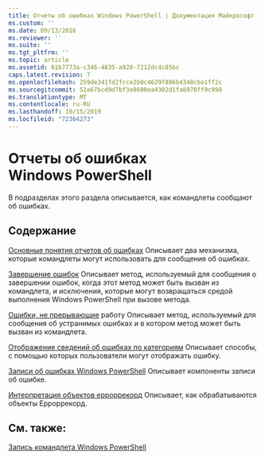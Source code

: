 ```yaml
---
title: Отчеты об ошибках Windows PowerShell | Документация Майкрософт
ms.custom: ''
ms.date: 09/13/2016
ms.reviewer: ''
ms.suite: ''
ms.tgt_pltfrm: ''
ms.topic: article
ms.assetid: 61b7773a-c346-4835-a928-7212dc4c85bc
caps.latest.revision: 7
ms.openlocfilehash: 259de341fd2fcce2b0c4629f806b4348cba1ff2c
ms.sourcegitcommit: 52a67bcd9d7bf3e8600ea4302d1fa8970ff9c998
ms.translationtype: MT
ms.contentlocale: ru-RU
ms.lasthandoff: 10/15/2019
ms.locfileid: "72364273"
---
```

# <a name="windows-powershell-error-reporting"></a>Отчеты об ошибках Windows PowerShell

В подразделах этого раздела описывается, как командлеты сообщают об ошибках.

## <a name="in-this-section"></a>Содержание

[Основные понятия отчетов об ошибках](./error-reporting-concepts.md) Описывает два механизма, которые командлеты могут использовать для сообщения об ошибках.

[Завершение ошибок](./terminating-errors.md) Описывает метод, используемый для сообщения о завершении ошибок, когда этот метод может быть вызван из командлета, и исключения, которые могут возвращаться средой выполнения Windows PowerShell при вызове метода.

[Ошибки, не прерывающие](./non-terminating-errors.md) работу Описывает метод, используемый для сообщения об устранимых ошибках и в котором метод может быть вызван из командлета.

[Отображение сведений об ошибках по категориям](./displaying-error-information.md) Описывает способы, с помощью которых пользователи могут отображать ошибку.

[Записи об ошибках Windows PowerShell](./windows-powershell-error-records.md) Описывает компоненты записи об ошибке.

[Интерпретация объектов ерроррекорд](./interpreting-errorrecord-objects.md) Описывает, как обрабатываются объекты Ерроррекорд.

## <a name="see-also"></a>См. также:

[Запись командлета Windows PowerShell](./writing-a-windows-powershell-cmdlet.md)
